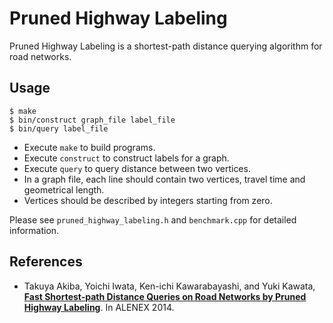 Pruned Highway Labeling
=======================

Pruned Highway Labeling is a shortest-path distance querying algorithm for road networks.

Usage
-----

    $ make
    $ bin/construct graph_file label_file
    $ bin/query label_file

* Execute `make` to build programs.
* Execute `construct` to construct labels for a graph.
* Execute `query` to query distance between two vertices.
* In a graph file, each line should contain two vertices, travel time and geometrical length.
* Vertices should be described by integers starting from zero.

Please see `pruned_highway_labeling.h` and `benchmark.cpp` for detailed information.

References
----------
* Takuya Akiba, Yoichi Iwata, Ken-ichi Kawarabayashi, and Yuki Kawata, **[Fast Shortest-path Distance Queries on Road Networks by Pruned Highway Labeling](http://epubs.siam.org/doi/pdf/10.1137/1.9781611973198.14)**. In ALENEX 2014.